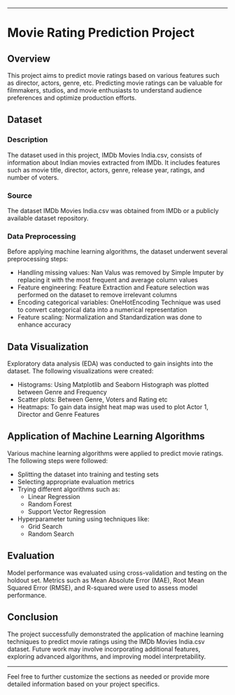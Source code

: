 
---

# Movie Rating Prediction Project

## Overview
This project aims to predict movie ratings based on various features such as director, actors, genre, etc. Predicting movie ratings can be valuable for filmmakers, studios, and movie enthusiasts to understand audience preferences and optimize production efforts.

## Dataset
### Description
The dataset used in this project, IMDb Movies India.csv, consists of information about Indian movies extracted from IMDb. It includes features such as movie title, director, actors, genre, release year, ratings, and number of voters.

### Source
The dataset IMDb Movies India.csv was obtained from IMDb or a publicly available dataset repository.

### Data Preprocessing
Before applying machine learning algorithms, the dataset underwent several preprocessing steps:
- Handling missing values: Nan Valus was removed by Simple Imputer by replacing it with the most frequent and average column values
- Feature engineering: Feature Extraction and Feature selection was performed on the dataset to remove irrelevant columns
- Encoding categorical variables: OneHotEncoding Technique was used to convert categorical data into a numerical representation
- Feature scaling: Normalization and Standardization was done to enhance accuracy

## Data Visualization
Exploratory data analysis (EDA) was conducted to gain insights into the dataset. The following visualizations were created:
- Histograms: Using Matplotlib and Seaborn Histograph was plotted between Genre and Frequency
- Scatter plots: Between Genre, Voters and Rating etc
- Heatmaps: To gain data insight heat map was used to plot Actor 1, Director and Genre Features

## Application of Machine Learning Algorithms
Various machine learning algorithms were applied to predict movie ratings. The following steps were followed:
- Splitting the dataset into training and testing sets
- Selecting appropriate evaluation metrics
- Trying different algorithms such as:
  - Linear Regression
  - Random Forest
  - Support Vector Regression
- Hyperparameter tuning using techniques like:
  - Grid Search
  - Random Search

## Evaluation
Model performance was evaluated using cross-validation and testing on the holdout set. Metrics such as Mean Absolute Error (MAE), Root Mean Squared Error (RMSE), and R-squared were used to assess model performance.

## Conclusion
The project successfully demonstrated the application of machine learning techniques to predict movie ratings using the IMDb Movies India.csv dataset. Future work may involve incorporating additional features, exploring advanced algorithms, and improving model interpretability.

---

Feel free to further customize the sections as needed or provide more detailed information based on your project specifics.
